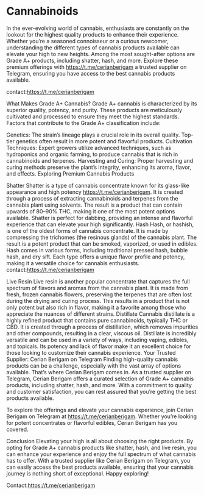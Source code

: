 # Cannabinoids
In the ever-evolving world of cannabis, enthusiasts are constantly on the lookout for the highest quality products to enhance their experience. Whether you’re a seasoned connoisseur or a curious newcomer, understanding the different types of cannabis products available can elevate your high to new heights. Among the most sought-after options are Grade A+ products, including shatter, hash, and more. Explore these premium offerings with https://t.me/cerianberigam a trusted supplier on Telegram, ensuring you have access to the best cannabis products available.

contact:https://t.me/cerianberigam

What Makes Grade A+ Cannabis? Grade A+ cannabis is characterized by its superior quality, potency, and purity. These products are meticulously cultivated and processed to ensure they meet the highest standards. Factors that contribute to the Grade A+ classification include:

Genetics: The strain’s lineage plays a crucial role in its overall quality. Top-tier genetics often result in more potent and flavorful products. Cultivation Techniques: Expert growers utilize advanced techniques, such as hydroponics and organic farming, to produce cannabis that is rich in cannabinoids and terpenes. Harvesting and Curing: Proper harvesting and curing methods preserve the plant’s integrity, enhancing its aroma, flavor, and effects. Exploring Premium Cannabis Products

Shatter Shatter is a type of cannabis concentrate known for its glass-like appearance and high potency https://t.me/cerianberigam. It is created through a process of extracting cannabinoids and terpenes from the cannabis plant using solvents. The result is a product that can contain upwards of 80–90% THC, making it one of the most potent options available. Shatter is perfect for dabbing, providing an intense and flavorful experience that can elevate your high significantly.
Hash Hash, or hashish, is one of the oldest forms of cannabis concentrate. It is made by compressing the trichomes (the resinous glands) of the cannabis plant. The result is a potent product that can be smoked, vaporized, or used in edibles. Hash comes in various forms, including traditional pressed hash, bubble hash, and dry sift. Each type offers a unique flavor profile and potency, making it a versatile choice for cannabis enthusiasts.
contact:https://t.me/cerianberigam

Live Resin Live resin is another popular concentrate that captures the full spectrum of flavors and aromas from the cannabis plant. It is made from fresh, frozen cannabis flowers, preserving the terpenes that are often lost during the drying and curing process. This results in a product that is not only potent but also rich in flavor, making it a favorite among those who appreciate the nuances of different strains.
Distillate Cannabis distillate is a highly refined product that contains pure cannabinoids, typically THC or CBD. It is created through a process of distillation, which removes impurities and other compounds, resulting in a clear, viscous oil. Distillate is incredibly versatile and can be used in a variety of ways, including vaping, edibles, and topicals. Its potency and lack of flavor make it an excellent choice for those looking to customize their cannabis experience.
Your Trusted Supplier: Cerian Berigam on Telegram Finding high-quality cannabis products can be a challenge, especially with the vast array of options available. That’s where Cerian Berigam comes in. As a trusted supplier on Telegram, Cerian Berigam offers a curated selection of Grade A+ cannabis products, including shatter, hash, and more. With a commitment to quality and customer satisfaction, you can rest assured that you’re getting the best products available.

To explore the offerings and elevate your cannabis experience, join Cerian Berigam on Telegram at https://t.me/cerianberigam. Whether you’re looking for potent concentrates or flavorful edibles, Cerian Berigam has you covered.

Conclusion Elevating your high is all about choosing the right products. By opting for Grade A+ cannabis products like shatter, hash, and live resin, you can enhance your experience and enjoy the full spectrum of what cannabis has to offer. With a trusted supplier like Cerian Berigam on Telegram, you can easily access the best products available, ensuring that your cannabis journey is nothing short of exceptional. Happy exploring!

Contact:https://t.me/cerianberigam

